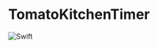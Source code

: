 # TomatoKitchenTimer

![Swift](https://github.com/mebusw/TomatoKitchenTimer/workflows/Swift/badge.svg)
